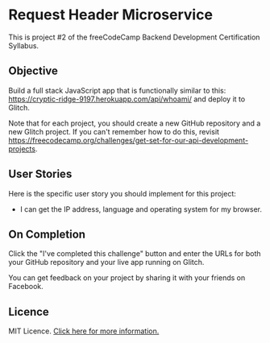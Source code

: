 # Request Header Microservice

This is project #2 of the freeCodeCamp Backend Development Certification Syllabus.

## Objective

Build a full stack JavaScript app that is functionally similar to this: <https://cryptic-ridge-9197.herokuapp.com/api/whoami/> and deploy it to Glitch.

Note that for each project, you should create a new GitHub repository and a new Glitch project.
If you can't remember how to do this, revisit <https://freecodecamp.org/challenges/get-set-for-our-api-development-projects>.

## User Stories

Here is the specific user story you should implement for this project:

  * I can get the IP address, language and operating system for my browser.

## On Completion

Click the "I've completed this challenge" button and enter the URLs for both your GitHub repository and your live app running on Glitch.

You can get feedback on your project by sharing it with your friends on Facebook.

## Licence

MIT Licence. [Click here for more information.](LICENCE.md)
